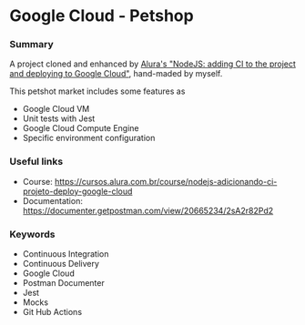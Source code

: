 # Google Cloud - Petshop

### Summary

A project cloned and enhanced by [Alura's "NodeJS: adding CI to the project and deploying to Google Cloud"](https://cursos.alura.com.br/course/nodejs-adicionando-ci-projeto-deploy-google-cloud), hand-maded by myself.

This petshot market includes some features as
- Google Cloud VM
- Unit tests with Jest
- Google Cloud Compute Engine
- Specific environment configuration

### Useful links

- Course: https://cursos.alura.com.br/course/nodejs-adicionando-ci-projeto-deploy-google-cloud
- Documentation: https://documenter.getpostman.com/view/20665234/2sA2r82Pd2

### Keywords

- Continuous Integration
- Continuous Delivery
- Google Cloud
- Postman Documenter
- Jest
- Mocks
- Git Hub Actions
